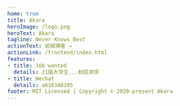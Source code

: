 ```yaml
---
home: true
title: Akara
heroImage: /logo.png
heroText: Akara
tagline: Never Knows Best
actionText: 前端博客 →
actionLink: /frontend/index.html
features:
- title: Job wanted
  details: 21届大学生...秋招求捞
- title: Wechat
  details: a616348105
footer: MIT Licensed | Copyright © 2020-present Akara
---
```

